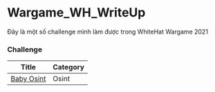 # Wargame_WH_WriteUp
Đây là một số challenge mình làm được trong WhiteHat Wargame 2021
### Challenge
| Title | Category | 
 | ------ | ------  | 
 | [Baby Osint](#baby-osint-100pts) | Osint |  
 
